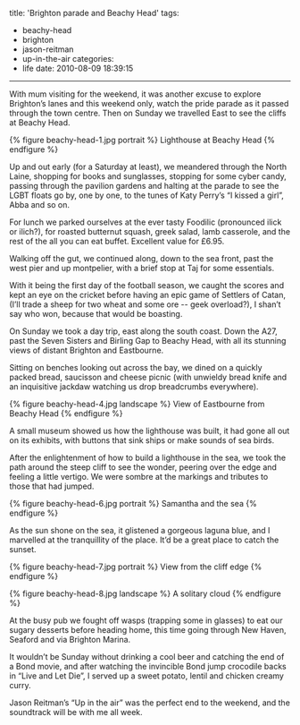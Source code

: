 title: 'Brighton parade and Beachy Head'
tags:
  - beachy-head
  - brighton
  - jason-reitman
  - up-in-the-air
categories:
  - life
date: 2010-08-09 18:39:15
---

With mum visiting for the weekend, it was another excuse to explore Brighton’s lanes and this weekend only, watch the pride parade as it passed through the town centre. Then on Sunday we travelled East to see the cliffs at Beachy Head.

{% figure beachy-head-1.jpg portrait %}
Lighthouse at Beachy Head
{% endfigure %}

Up and out early (for a Saturday at least), we meandered through the North Laine, shopping for books and sunglasses, stopping for some cyber candy, passing through the pavilion gardens and halting at the parade to see the LGBT floats go by, one by one, to the tunes of Katy Perry’s “I kissed a girl”, Abba and so on.

For lunch we parked ourselves at the ever tasty Foodilic (pronounced ilick  or ilich?), for roasted butternut squash, greek salad, lamb casserole, and the rest of the all you can eat buffet. Excellent value for £6.95.

Walking off the gut, we continued along, down to the sea front, past the west pier and up montpelier, with a brief stop at Taj for some essentials.

With it being the first day of the football season, we caught the scores and kept an eye on the cricket before having an epic game of Settlers of Catan, (I’ll trade a sheep for two wheat and some ore -- geek overload?), I shan’t say who won, because that would be boasting.

On Sunday we took a day trip, east along the south coast. Down the A27, past the Seven Sisters and Birling Gap to Beachy Head, with all its stunning views of distant Brighton and Eastbourne.

Sitting on benches looking out across the bay, we dined on a quickly packed bread, saucisson and cheese picnic (with unwieldy bread knife and an inquisitive jackdaw watching us drop breadcrumbs everywhere).

{% figure beachy-head-4.jpg landscape %}
View of Eastbourne from Beachy Head
{% endfigure %}

A small museum showed us how the lighthouse was built, it had gone all out on its exhibits, with buttons that sink ships or make sounds of sea birds.

After the enlightenment of how to build a lighthouse in the sea, we took the path around the steep cliff to see the wonder, peering over the edge and feeling a little vertigo. We were sombre at the markings and tributes to those that had jumped.

{% figure beachy-head-6.jpg portrait %}
Samantha and the sea
{% endfigure %}

As the sun shone on the sea, it glistened a gorgeous laguna blue, and I marvelled at the tranquillity of the place. It’d be a great place to catch the sunset.

{% figure beachy-head-7.jpg portrait %}
View from the cliff edge
{% endfigure %}

{% figure beachy-head-8.jpg landscape %}
A solitary cloud
{% endfigure %}

At the busy pub we fought off wasps (trapping some in glasses) to eat our sugary desserts before heading home, this time going through New Haven, Seaford and via Brighton Marina.

It wouldn’t be Sunday without drinking a cool beer and catching the end of a Bond movie, and after watching the invincible Bond jump crocodile backs in “Live and Let Die”, I served up a sweet potato, lentil and chicken creamy curry.

Jason Reitman’s “Up in the air” was the perfect end to the weekend, and the soundtrack will be with me all week.

<div style="text-align: center"><object width="500" height="306"><param name="movie" value="https://www.youtube.com/v/_m-Da8Tz4_E&amp;hl=en_GB&amp;fs=1?rel=0"></param><param name="allowFullScreen" value="true"></param><param name="allowscriptaccess" value="always"></param><embed src="https://www.youtube.com/v/_m-Da8Tz4_E&amp;hl=en_GB&amp;fs=1?rel=0" type="application/x-shockwave-flash" allowscriptaccess="always" allowfullscreen="true" width="500" height="306"></embed></object></div>
